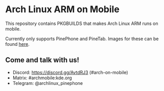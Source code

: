 # Arch Linux ARM on Mobile

This repository contains PKGBUILDS that makes Arch Linux ARM runs on mobile.

Currently only supports PinePhone and PineTab. Images for these can be found [here](https://github.com/dreemurrs-embedded/Pine64-Arch/releases).

## Come and talk with us!
 * Discord: https://discord.gg/AvtdRJ3 (#arch-on-mobile)
 * Matrix: #archmobile:kde.org
 * Telegram: @archlinux_pinephone
